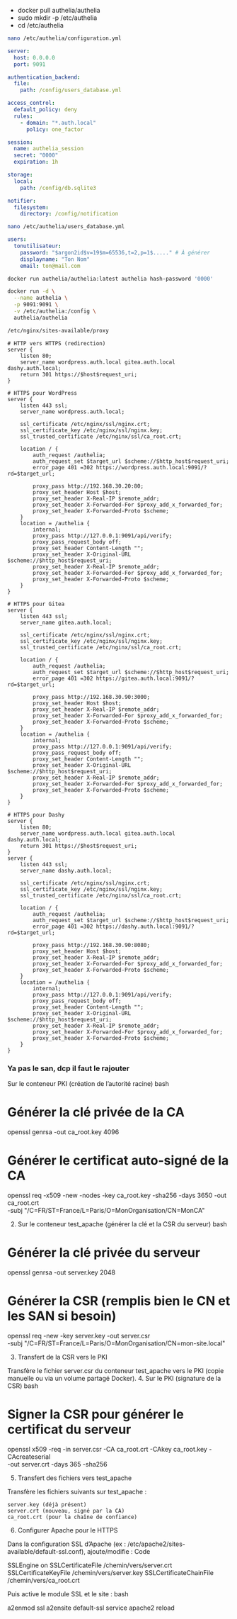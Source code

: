 - docker pull authelia/authelia
- sudo mkdir -p /etc/authelia
- cd /etc/authelia

```bash
nano /etc/authelia/configuration.yml
```

```yml
server:
  host: 0.0.0.0
  port: 9091

authentication_backend:
  file:
    path: /config/users_database.yml

access_control:
  default_policy: deny
  rules:
    - domain: "*.auth.local"
      policy: one_factor

session:
  name: authelia_session
  secret: "0000"
  expiration: 1h

storage:
  local:
    path: /config/db.sqlite3

notifier:
  filesystem:
    directory: /config/notification
```

```bash
nano /etc/authelia/users_database.yml
```

```yml
users:
  tonutilisateur:
    password: "$argon2id$v=19$m=65536,t=2,p=1$....." # À générer
    displayname: "Ton Nom"
    email: ton@mail.com
```


```bash
docker run authelia/authelia:latest authelia hash-password '0000'
```

```bash
docker run -d \
  --name authelia \
  -p 9091:9091 \
  -v /etc/authelia:/config \
  authelia/authelia
```


```bash
/etc/nginx/sites-available/proxy
```


```
# HTTP vers HTTPS (redirection)
server {
    listen 80;
    server_name wordpress.auth.local gitea.auth.local dashy.auth.local;
    return 301 https://$host$request_uri;
}

# HTTPS pour WordPress
server {
    listen 443 ssl;
    server_name wordpress.auth.local;
    
    ssl_certificate /etc/nginx/ssl/nginx.crt;
    ssl_certificate_key /etc/nginx/ssl/nginx.key;
    ssl_trusted_certificate /etc/nginx/ssl/ca_root.crt;

    location / {
        auth_request /authelia;
        auth_request_set $target_url $scheme://$http_host$request_uri;
        error_page 401 =302 https://wordpress.auth.local:9091/?rd=$target_url;

        proxy_pass http://192.168.30.20:80;
        proxy_set_header Host $host;
        proxy_set_header X-Real-IP $remote_addr;
        proxy_set_header X-Forwarded-For $proxy_add_x_forwarded_for;
        proxy_set_header X-Forwarded-Proto $scheme;
    }
    location = /authelia {
        internal;
        proxy_pass http://127.0.0.1:9091/api/verify;
        proxy_pass_request_body off;
        proxy_set_header Content-Length "";
        proxy_set_header X-Original-URL $scheme://$http_host$request_uri;
        proxy_set_header X-Real-IP $remote_addr;
        proxy_set_header X-Forwarded-For $proxy_add_x_forwarded_for;
        proxy_set_header X-Forwarded-Proto $scheme;
    }
}

# HTTPS pour Gitea
server {
    listen 443 ssl;
    server_name gitea.auth.local;
    
    ssl_certificate /etc/nginx/ssl/nginx.crt;
    ssl_certificate_key /etc/nginx/ssl/nginx.key;
    ssl_trusted_certificate /etc/nginx/ssl/ca_root.crt;

    location / {
        auth_request /authelia;
        auth_request_set $target_url $scheme://$http_host$request_uri;
        error_page 401 =302 https://gitea.auth.local:9091/?rd=$target_url;

        proxy_pass http://192.168.30.90:3000;
        proxy_set_header Host $host;
        proxy_set_header X-Real-IP $remote_addr;
        proxy_set_header X-Forwarded-For $proxy_add_x_forwarded_for;
        proxy_set_header X-Forwarded-Proto $scheme;
    }
    location = /authelia {
        internal;
        proxy_pass http://127.0.0.1:9091/api/verify;
        proxy_pass_request_body off;
        proxy_set_header Content-Length "";
        proxy_set_header X-Original-URL $scheme://$http_host$request_uri;
        proxy_set_header X-Real-IP $remote_addr;
        proxy_set_header X-Forwarded-For $proxy_add_x_forwarded_for;
        proxy_set_header X-Forwarded-Proto $scheme;
    }
}

# HTTPS pour Dashy
server {
    listen 80;
    server_name wordpress.auth.local gitea.auth.local dashy.auth.local;
    return 301 https://$host$request_uri;
}
server {
    listen 443 ssl;
    server_name dashy.auth.local;
    
    ssl_certificate /etc/nginx/ssl/nginx.crt;
    ssl_certificate_key /etc/nginx/ssl/nginx.key;
    ssl_trusted_certificate /etc/nginx/ssl/ca_root.crt;

    location / {
        auth_request /authelia;
        auth_request_set $target_url $scheme://$http_host$request_uri;
        error_page 401 =302 https://dashy.auth.local:9091/?rd=$target_url;

        proxy_pass http://192.168.30.90:8080;
        proxy_set_header Host $host;
        proxy_set_header X-Real-IP $remote_addr;
        proxy_set_header X-Forwarded-For $proxy_add_x_forwarded_for;
        proxy_set_header X-Forwarded-Proto $scheme;
    }
    location = /authelia {
        internal;
        proxy_pass http://127.0.0.1:9091/api/verify;
        proxy_pass_request_body off;
        proxy_set_header Content-Length "";
        proxy_set_header X-Original-URL $scheme://$http_host$request_uri;
        proxy_set_header X-Real-IP $remote_addr;
        proxy_set_header X-Forwarded-For $proxy_add_x_forwarded_for;
        proxy_set_header X-Forwarded-Proto $scheme;
    }
}
```



































### Ya pas le san, dcp il faut le rajouter

 Sur le conteneur PKI (création de l’autorité racine)
bash

# Générer la clé privée de la CA
openssl genrsa -out ca_root.key 4096

# Générer le certificat auto-signé de la CA
openssl req -x509 -new -nodes -key ca_root.key -sha256 -days 3650 -out ca_root.crt \
  -subj "/C=FR/ST=France/L=Paris/O=MonOrganisation/CN=MonCA"

2. Sur le conteneur test_apache (générer la clé et la CSR du serveur)
bash

# Générer la clé privée du serveur
openssl genrsa -out server.key 2048

# Générer la CSR (remplis bien le CN et les SAN si besoin)
openssl req -new -key server.key -out server.csr \
  -subj "/C=FR/ST=France/L=Paris/O=MonOrganisation/CN=mon-site.local"

3. Transfert de la CSR vers le PKI

Transfère le fichier server.csr du conteneur test_apache vers le PKI (copie manuelle ou via un volume partagé Docker).
4. Sur le PKI (signature de la CSR)
bash

# Signer la CSR pour générer le certificat du serveur
openssl x509 -req -in server.csr -CA ca_root.crt -CAkey ca_root.key -CAcreateserial \
  -out server.crt -days 365 -sha256

5. Transfert des fichiers vers test_apache

Transfère les fichiers suivants sur test_apache :

    server.key (déjà présent)
    server.crt (nouveau, signé par la CA)
    ca_root.crt (pour la chaîne de confiance)

6. Configurer Apache pour le HTTPS

Dans la configuration SSL d’Apache (ex : /etc/apache2/sites-available/default-ssl.conf), ajoute/modifie :
Code

SSLEngine on
SSLCertificateFile      /chemin/vers/server.crt
SSLCertificateKeyFile   /chemin/vers/server.key
SSLCertificateChainFile /chemin/vers/ca_root.crt

Puis active le module SSL et le site :
bash

a2enmod ssl
a2ensite default-ssl
service apache2 reload
